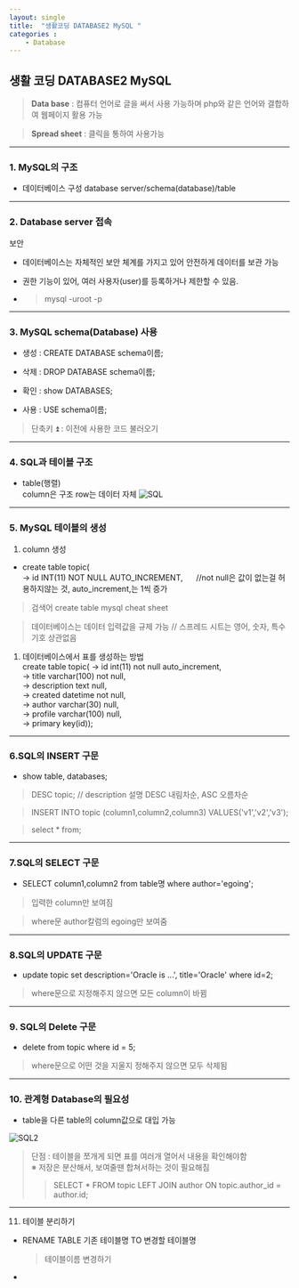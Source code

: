 ```yaml
---
layout: single
title:  "생활코딩 DATABASE2 MySQL "
categories : 
    - Database
---
```


## 생활 코딩 DATABASE2 MySQL
>**Data base** : 컴퓨터 언어로 글을 써서 사용 가능하며 php와 같은 언어와 결합하여 웹페이지 활용 가능

>**Spread sheet** : 클릭을 통하여 사용가능

---

### 1. MySQL의 구조

* 데이터베이스 구성 database server/schema(database)/table

---

### 2. Database server 접속
 보안
* 데이터베이스는 자체적인 보안 체계를 가지고 있어 안전하게 데이터를 보관 가능

+ 권한 기능이 있어, 여러 사용자(user)를 등록하거나 제한할 수 있음.
  
* > mysql -uroot -p

---

### 3. MySQL schema(Database) 사용

* 생성 : CREATE DATABASE schema이름;

* 삭제 : DROP DATABASE schema이름;

* 확인 : show DATABASES;

* 사용 : USE schema이름;

> 단축키 ⏫ : 이전에 사용한 코드 불러오기

---

### 4. SQL과 테이블 구조

* table(행렬)  
  column은 구조
  row는 데이터 자체
![SQL](./../img/SQL.png)

---

### 5. MySQL 테이블의 생성

  1. column 생성 
* create table topic(  
    -> id INT(11) NOT NULL AUTO_INCREMENT, &nbsp;&nbsp;&nbsp;&nbsp; //not null은 값이 없는걸 허용하지않는 것, auto_increment,는 1씩 증가

>검색어 create table mysql cheat sheet  

>데이터베이스는 데이터 입력값을 규제 가능 // 스프레드 시트는 영어, 숫자, 특수기호 상관없음

  1. 데이터베이스에서 표를 생성하는 방법  
      create table topic(
    -> id int(11) not null auto_increment,  
    -> title varchar(100) not null,  
    -> description text null,  
    -> created datetime not null,  
    -> author varchar(30) null,  
    -> profile varchar(100) null,  
    -> primary key(id));  

---

### 6.SQL의 INSERT 구문

 * show table, databases;
  >DESC topic; // description 설명
  > DESC 내림차순, ASC 오름차순  
  
  > INSERT INTO topic (column1,column2,column3) VALUES('v1','v2','v3');  
  
  > select * from;

  ---

  ### 7.SQL의 SELECT 구문

  * SELECT column1,column2 from table명 where author='egoing'; 
  > 입력한 column만 보여짐
  
  > where문 author칼럼의 egoing만 보여줌

---

  ### 8.SQL의 UPDATE 구문

  * update topic set description='Oracle is ...', title='Oracle' where id=2;
  > where문으로 지정해주지 않으면 모든 column이 바뀜
  
---

### 9. SQL의 Delete 구문

 * delete from topic where id = 5;
  > where문으로 어떤 것을 지울지 정해주지 않으면 모두 삭제됨

---

### 10. 관계형 Database의 필요성

*  table을 다른 table의 column값으로 대입 가능

![SQL2](./../img/SQL2.png)

> 단점 : 테이블을 쪼개게 되면 표를 여러개 열어서 내용을 확인해야함  
  ※ 저장은 분산해서, 보여줄땐 합쳐서하는 것이 필요해짐
>> SELECT * FROM topic LEFT JOIN author ON topic.author_id = author.id;

---

11. 테이블 분리하기

  * RENAME TABLE 기존 테이블명 TO 변경할 테이블명
    > 테이블이름 변경하기 

  * 